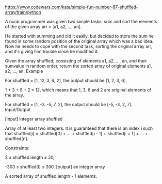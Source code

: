 https://www.codewars.com/kata/simple-fun-number-87-shuffled-array/train/python

A noob programmer was given two simple tasks: sum and sort the elements of the given array arr = [a1, a2, ..., an].

He started with summing and did it easily, but decided to store the sum he found in some random position of the
original array which was a bad idea. Now he needs to cope with the second task, sorting the original array arr,
and it's giving him trouble since he modified it.

Given the array shuffled, consisting of elements a1, a2, ..., an, and their sumvalue in random order,
return the sorted array of original elements a1, a2, ..., an.
Example

For shuffled = [1, 12, 3, 6, 2], the output should be [1, 2, 3, 6].

1 + 3 + 6 + 2 = 12, which means that 1, 3, 6 and 2 are original elements of the array.

For shuffled = [1, -3, -5, 7, 2], the output should be [-5, -3, 2, 7].
Input/Output

[input] integer array shuffled

Array of at least two integers. It is guaranteed that there is an index i such that
shuffled[i] = shuffled[0] + ... + shuffled[i - 1] + shuffled[i + 1] + ... + shuffled[n].

Constraints:

2 ≤ shuffled.length ≤ 30,

-300 ≤ shuffled[i] ≤ 300.
[output] an integer array

A sorted array of shuffled.length - 1 elements.
